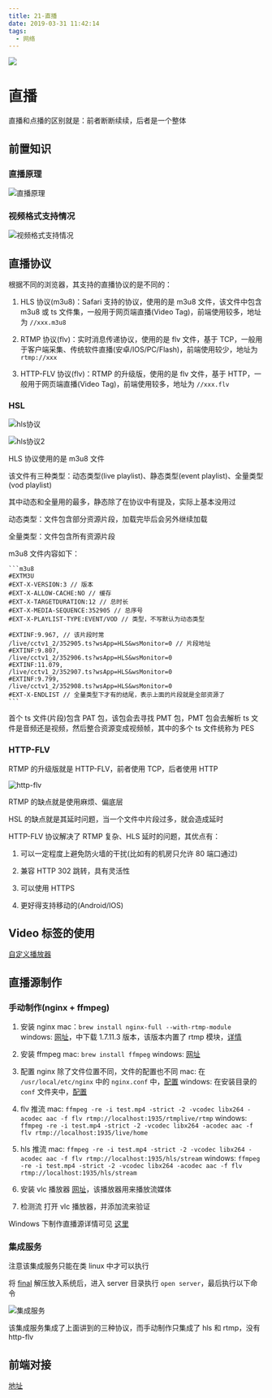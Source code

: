 ```yaml
---
title: 21-直播
date: 2019-03-31 11:42:14
tags:
  - 网络
---
```


<img src="/images/index/21.jpg" />
<!--more-->

# 直播

直播和点播的区别就是：前者断断续续，后者是一个整体

## 前置知识

### 直播原理

![直播原理](/images/直播原理.png)

### 视频格式支持情况

![视频格式支持情况](/images/视频格式支持情况.png)

## 直播协议

根据不同的浏览器，其支持的直播协议的是不同的：

1. HLS 协议(m3u8)：Safari 支持的协议，使用的是 m3u8 文件，该文件中包含 m3u8 或 ts 文件集，一般用于网页端直播(Video Tag)，前端使用较多，地址为 `//xxx.m3u8`

2. RTMP 协议(flv)：实时消息传递协议，使用的是 flv 文件，基于 TCP，一般用于客户端采集、传统软件直播(安卓/IOS/PC/Flash)，前端使用较少，地址为 `rtmp://xxx`

3. HTTP-FLV 协议(flv)：RTMP 的升级版，使用的是 flv 文件，基于 HTTP，一般用于网页端直播(Video Tag)，前端使用较多，地址为 `//xxx.flv`

### HSL

![hls协议](/images/hls协议.png)

![hls协议2](/images/hls协议2.png)

HLS 协议使用的是 m3u8 文件

该文件有三种类型：动态类型(live playlist)、静态类型(event playlist)、全量类型(vod playlist)

其中动态和全量用的最多，静态除了在协议中有提及，实际上基本没用过

动态类型：文件包含部分资源片段，加载完毕后会另外继续加载

全量类型：文件包含所有资源片段

m3u8 文件内容如下：

    ```m3u8
    #EXTM3U
    #EXT-X-VERSION:3 // 版本
    #EXT-X-ALLOW-CACHE:NO // 缓存
    #EXT-X-TARGETDURATION:12 // 总时长
    #EXT-X-MEDIA-SEQUENCE:352905 // 总序号
    #EXT-X-PLAYLIST-TYPE:EVENT/VOD // 类型，不写默认为动态类型

    #EXTINF:9.967, // 该片段时常
    /live/cctv1_2/352905.ts?wsApp=HLS&wsMonitor=0 // 片段地址
    #EXTINF:9.807,
    /live/cctv1_2/352906.ts?wsApp=HLS&wsMonitor=0
    #EXTINF:11.079,
    /live/cctv1_2/352907.ts?wsApp=HLS&wsMonitor=0
    #EXTINF:9.799,
    /live/cctv1_2/352908.ts?wsApp=HLS&wsMonitor=0
    #EXT-X-ENDLIST // 全量类型下才有的结尾，表示上面的片段就是全部资源了
    ```

首个 ts 文件(片段)包含 PAT 包，该包会去寻找 PMT 包，PMT 包会去解析 ts 文件是音频还是视频，然后整合资源变成视频帧，其中的多个 ts 文件统称为 PES

### HTTP-FLV

RTMP 的升级版就是 HTTP-FLV，前者使用 TCP，后者使用 HTTP

![http-flv](/images/http-flv.png)

RTMP 的缺点就是使用麻烦、偏底层

HSL 的缺点就是其延时问题，当一个文件中片段过多，就会造成延时

HTTP-FLV 协议解决了 RTMP 复杂、HLS 延时的问题，其优点有：

1. 可以一定程度上避免防火墙的干扰(比如有的机房只允许 80 端口通过)

2. 兼容 HTTP 302 跳转，具有灵活性

3. 可以使用 HTTPS

4. 更好得支持移动的(Android/IOS)

## Video 标签的使用

[自定义播放器](https://github.com/KokoTa/All-demo/blob/master/demo/Video%E6%A0%87%E7%AD%BE/index.html)

## 直播源制作

### 手动制作(nginx + ffmpeg)

1. 安装 nginx
   mac：`brew install nginx-full --with-rtmp-module`
   windows: [网址](http://nginx-win.ecsds.eu/download/)，中下载 1.7.11.3 版本，该版本内置了 rtmp 模块，[详情](https://www.reddit.com/r/nginx/comments/59zrwf/precompiled_windows_versions_with_rtmp/)

2. 安装 ffmpeg
   mac: `brew install ffmpeg`
   windows: [网址](https://ffmpeg.zeranoe.com/builds/)

3. 配置 nginx
   除了文件位置不同，文件的配置也不同
   mac: 在 `/usr/local/etc/nginx` 中的 `nginx.conf` 中，[配置](https://github.com/KokoTa/live-demo/blob/master/conf/nginx.conf)
   windows: 在安装目录的 `conf` 文件夹中，[配置](https://github.com/KokoTa/live-demo/blob/master/conf/nginx-win-rtmp.conf)

4. flv 推流
   mac: `ffmpeg -re -i test.mp4 -strict -2 -vcodec libx264 -acodec aac -f flv rtmp://localhost:1935/rtmplive/rtmp`
   windows: `ffmpeg -re -i test.mp4 -strict -2 -vcodec libx264 -acodec aac -f flv rtmp://localhost:1935/live/home`

5. hls 推流
   mac: `ffmpeg -re -i test.mp4 -strict -2 -vcodec libx264 -acodec aac -f flv rtmp://localhost:1935/hls/stream`
   windows: `ffmpeg -re -i test.mp4 -strict -2 -vcodec libx264 -acodec aac -f flv rtmp://localhost:1935/hls/stream`

6. 安装 vlc 播放器
   [网址](https://www.videolan.org/vlc/)，该播放器用来播放流媒体

7. 检测流
   打开 vlc 播放器，并添加流来验证

Windows 下制作直播源详情可见 [这里](https://www.jianshu.com/p/eacfc0a9f2fd)

### 集成服务

注意该集成服务只能在类 linux 中才可以执行

将 [final](https://github.com/KokoTa/live-demo) 解压放入系统后，进入 server 目录执行 `open server`，最后执行以下命令

![集成服务](/images/集成服务.png)

该集成服务集成了上面讲到的三种协议，而手动制作只集成了 hls 和 rtmp，没有 http-flv

## 前端对接

[地址](https://github.com/KokoTa/live-demo)
